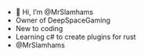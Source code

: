 - 👋 Hi, I’m @MrSlamhams
- Owner of DeepSpaceGaming
- New to coding 
- Learning c# to create plugins for rust
- @MrSlamhams

<!---
MrSlamhams/MrSlamhams is a ✨ special ✨ repository because its `README.md` (this file) appears on your GitHub profile.
You can click the Preview link to take a look at your changes.
--->
